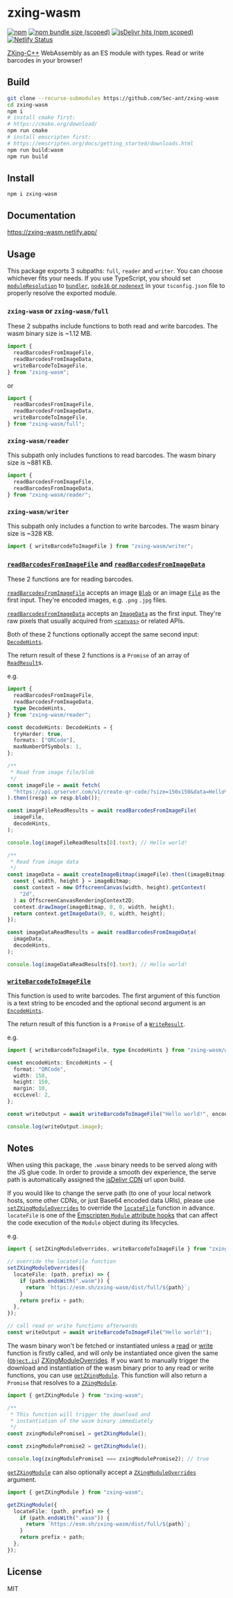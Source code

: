 # zxing-wasm

[![npm](https://img.shields.io/npm/v/zxing-wasm)](https://www.npmjs.com/package/zxing-wasm/v/latest) [![npm bundle size (scoped)](https://img.shields.io/bundlephobia/minzip/zxing-wasm)](https://www.npmjs.com/package/zxing-wasm/v/latest) [![jsDelivr hits (npm scoped)](https://img.shields.io/jsdelivr/npm/hm/zxing-wasm?color=%23ff5627)](https://cdn.jsdelivr.net/npm/zxing-wasm@latest/) [![Netlify Status](https://api.netlify.com/api/v1/badges/743dfd74-1572-49fb-a758-c1840e174366/deploy-status?branch=main)](https://app.netlify.com/sites/zxing-wasm/deploys)

[ZXing-C++](https://github.com/zxing-cpp/zxing-cpp) WebAssembly as an ES module with types. Read or write barcodes in your browser!

## Build

```bash
git clone --recurse-submodules https://github.com/Sec-ant/zxing-wasm
cd zxing-wasm
npm i
# install cmake first:
# https://cmake.org/download/
npm run cmake
# install emscripten first:
# https://emscripten.org/docs/getting_started/downloads.html
npm run build:wasm
npm run build
```

## Install

```
npm i zxing-wasm
```

## Documentation

https://zxing-wasm.netlify.app/

## Usage

This package exports 3 subpaths: `full`, `reader` and `writer`. You can choose whichever fits your needs. If you use TypeScript, you should set [`moduleResolution`](https://www.typescriptlang.org/docs/handbook/modules/theory.html#module-resolution) to [`bundler`](https://www.typescriptlang.org/docs/handbook/modules/reference.html#bundler), [`node16` or `nodenext`](https://www.typescriptlang.org/docs/handbook/modules/reference.html#node16-nodenext-1) in your `tsconfig.json` file to properly resolve the exported module.

### `zxing-wasm` or `zxing-wasm/full`

These 2 subpaths include functions to both read and write barcodes. The wasm binary size is ~1.12 MB.

```ts
import {
  readBarcodesFromImageFile,
  readBarcodesFromImageData,
  writeBarcodeToImageFile,
} from "zxing-wasm";
```

or

```ts
import {
  readBarcodesFromImageFile,
  readBarcodesFromImageData,
  writeBarcodeToImageFile,
} from "zxing-wasm/full";
```

### `zxing-wasm/reader`

This subpath only includes functions to read barcodes. The wasm binary size is ~881 KB.

```ts
import {
  readBarcodesFromImageFile,
  readBarcodesFromImageData,
} from "zxing-wasm/reader";
```

### `zxing-wasm/writer`

This subpath only includes a function to write barcodes. The wasm binary size is ~328 KB.

```ts
import { writeBarcodeToImageFile } from "zxing-wasm/writer";
```

### [`readBarcodesFromImageFile`](https://zxing-wasm.netlify.app/functions/full.readBarcodesFromImageFile.html) and [`readBarcodesFromImageData`](https://zxing-wasm.netlify.app/functions/full.readBarcodesFromImageData.html)

These 2 functions are for reading barcodes.

[`readBarcodesFromImageFile`](https://zxing-wasm.netlify.app/functions/full.readBarcodesFromImageFile.html) accepts an image [`Blob`](https://developer.mozilla.org/docs/Web/API/Blob) or an image [`File`](https://developer.mozilla.org/docs/Web/API/File) as the first input. They're encoded images, e.g. `.png` `.jpg` files.

[`readBarcodesFromImageData`](https://zxing-wasm.netlify.app/functions/full.readBarcodesFromImageData.html) accepts an [`ImageData`](https://developer.mozilla.org/docs/Web/API/ImageData) as the first input. They're raw pixels that usually acquired from [`<canvas>`](https://developer.mozilla.org/docs/Web/HTML/Element/canvas) or related APIs.

Both of these 2 functions optionally accept the same second input: [`DecodeHints`](https://zxing-wasm.netlify.app/interfaces/full.DecodeHints.html).

The return result of these 2 functions is a `Promise` of an array of [`ReadResult`](https://zxing-wasm.netlify.app/interfaces/full.ReadResult.html)s.

e.g.

```ts
import {
  readBarcodesFromImageFile,
  readBarcodesFromImageData,
  type DecodeHints,
} from "zxing-wasm/reader";

const decodeHints: DecodeHints = {
  tryHarder: true,
  formats: ["QRCode"],
  maxNumberOfSymbols: 1,
};

/**
 * Read from image file/blob
 */
const imageFile = await fetch(
  "https://api.qrserver.com/v1/create-qr-code/?size=150x150&data=Hello%20world!",
).then((resp) => resp.blob());

const imageFileReadResults = await readBarcodesFromImageFile(
  imageFile,
  decodeHints,
);

console.log(imageFileReadResults[0].text); // Hello world!

/**
 * Read from image data
 */
const imageData = await createImageBitmap(imageFile).then((imageBitmap) => {
  const { width, height } = imageBitmap;
  const context = new OffscreenCanvas(width, height).getContext(
    "2d",
  ) as OffscreenCanvasRenderingContext2D;
  context.drawImage(imageBitmap, 0, 0, width, height);
  return context.getImageData(0, 0, width, height);
});

const imageDataReadResults = await readBarcodesFromImageData(
  imageData,
  decodeHints,
);

console.log(imageDataReadResults[0].text); // Hello world!
```

### [`writeBarcodeToImageFile`](https://zxing-wasm.netlify.app/functions/full.writeBarcodeToImageFile.html)

This function is used to write barcodes. The first argument of this function is a text string to be encoded and the optional second argument is an [`EncodeHints`](https://zxing-wasm.netlify.app/interfaces/full.EncodeHints.html).

The return result of this function is a `Promise` of a [`WriteResult`](https://zxing-wasm.netlify.app/interfaces/full.WriteResult.html).

e.g.

```ts
import { writeBarcodeToImageFile, type EncodeHints } from "zxing-wasm/writer";

const encodeHints: EncodeHints = {
  format: "QRCode",
  width: 150,
  height: 150,
  margin: 10,
  eccLevel: 2,
};

const writeOutput = await writeBarcodeToImageFile("Hello world!", encodeHints);

console.log(writeOutput.image);
```

## Notes

When using this package, the `.wasm` binary needs to be served along with the JS glue code. In order to provide a smooth dev experience, the serve path is automatically assigned the [jsDelivr CDN](https://fastly.jsdelivr.net/npm/zxing-wasm/) url upon build.

If you would like to change the serve path (to one of your local network hosts, some other CDNs, or just Base64 encoded data URIs), please use [`setZXingModuleOverrides`](https://zxing-wasm.netlify.app/functions/full.setZXingModuleOverrides.html) to override the [`locateFile`](https://emscripten.org/docs/api_reference/module.html?highlight=locatefile#Module.locateFile) function in advance. `locateFile` is one of the [Emscripten `Module` attribute hooks](https://emscripten.org/docs/api_reference/module.html?highlight=locatefile#affecting-execution) that can affect the code execution of the `Module` object during its lifecycles.

e.g.

```ts
import { setZXingModuleOverrides, writeBarcodeToImageFile } from "zxing-wasm";

// override the locateFile function
setZXingModuleOverrides({
  locateFile: (path, prefix) => {
    if (path.endsWith(".wasm")) {
      return `https://esm.sh/zxing-wasm/dist/full/${path}`;
    }
    return prefix + path;
  },
});

// call read or write functions afterwards
const writeOutput = await writeBarcodeToImageFile("Hello world!");
```

The wasm binary won't be fetched or instantiated unless a [read](#readbarcodesfromimagefile-and-readbarcodesfromimagedata) or [write](#writebarcodetoimagefile) function is firstly called, and will only be instantiated once given the same ([`Object.is`](https://developer.mozilla.org/docs/Web/JavaScript/Reference/Global_Objects/Object/is)) [ZXingModuleOverrides](https://zxing-wasm.netlify.app/types/full.ZXingModuleOverrides). If you want to manually trigger the download and instantiation of the wasm binary prior to any read or write functions, you can use [`getZXingModule`](https://zxing-wasm.netlify.app/functions/full.getZXingModule). This function will also return a `Promise` that resolves to a [`ZXingModule`](https://zxing-wasm.netlify.app/types/full.ZXingModule).

```ts
import { getZXingModule } from "zxing-wasm";

/**
 * This function will trigger the download and
 * instantiation of the wasm binary immediately
 */
const zxingModulePromise1 = getZXingModule();

const zxingModulePromise2 = getZXingModule();

console.log(zxingModulePromise1 === zxingModulePromise2); // true
```

[`getZXingModule`](https://zxing-wasm.netlify.app/functions/full.getZXingModule) can also optionally accept a [`ZXingModuleOverrides`](https://zxing-wasm.netlify.app/types/full.ZXingModuleOverrides.html) argument.

```ts
import { getZXingModule } from "zxing-wasm";

getZXingModule({
  locateFile: (path, prefix) => {
    if (path.endsWith(".wasm")) {
      return `https://esm.sh/zxing-wasm/dist/full/${path}`;
    }
    return prefix + path;
  },
});
```

## License

MIT
